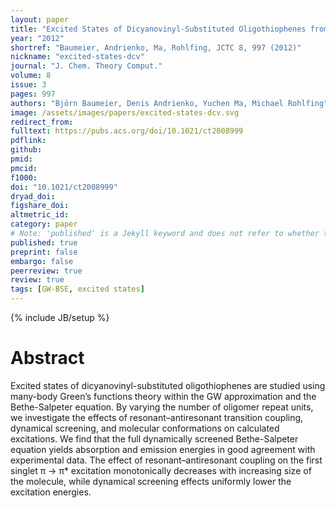 ```yaml
---
layout: paper
title: "Excited States of Dicyanovinyl-Substituted Oligothiophenes from Many-Body Green’s Functions Theory"
year: "2012"
shortref: "Baumeier, Andrienko, Ma, Rohlfing, JCTC 8, 997 (2012)"
nickname: "excited-states-dcv"
journal: "J. Chem. Theory Comput."
volume: 8
issue: 3
pages: 997 
authors: "Björn Baumeier, Denis Andrienko, Yuchen Ma, Michael Rohlfing"
image: /assets/images/papers/excited-states-dcv.svg
redirect_from: 
fulltext: https://pubs.acs.org/doi/10.1021/ct2008999
pdflink: 
github: 
pmid: 
pmcid: 
f1000: 
doi: "10.1021/ct2008999"
dryad_doi: 
figshare_doi: 
altmetric_id: 
category: paper
# Note: 'published' is a Jekyll keyword and does not refer to whether the paper is published, but rather to whether this Markdown should be part of the rendered site.
published: true
preprint: false
embargo: false	
peerreview: true
review: true
tags: [GW-BSE, excited states]
---
```

{% include JB/setup %}

# Abstract 

Excited states of dicyanovinyl-substituted oligothiophenes are studied using many-body Green’s functions theory within the GW approximation and the Bethe-Salpeter equation. By varying the number of oligomer repeat units, we investigate the effects of resonant–antiresonant transition coupling, dynamical screening, and molecular conformations on calculated excitations. We find that the full dynamically screened Bethe-Salpeter equation yields absorption and emission energies in good agreement with experimental data. The effect of resonant–antiresonant coupling on the first singlet π → π* excitation monotonically decreases with increasing size of the molecule, while dynamical screening effects uniformly lower the excitation energies.
